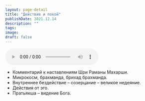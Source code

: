 ```yaml
---
layout: page-detail
title: "Действие и покой"
publishDate: 2021.12.14
description: ""
tags:
image:
draft: false
---
```


<audio title="2021.12.14 - Действие и покой.mp3" src="https://filer-api.advayta.org/v1.0/public/files/74990" controls=""></audio>

* Комментарий к наставлениям Шри Раманы Махарши.
* Микрокосм, брахманда, брихад брахманда.
* Внутреннее бездействие – созерцание – великое недеяние.
* Действия от эго.
* Пратьякша – видение Бога.

  
